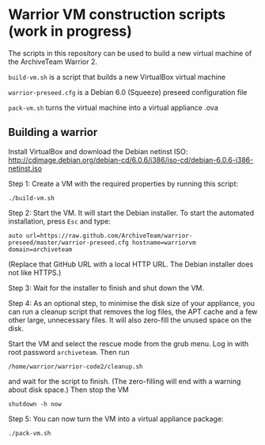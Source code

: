Warrior VM construction scripts (work in progress)
==================================================

The scripts in this repository can be used to build a new virtual machine of the ArchiveTeam Warrior 2.

<code>build-vm.sh</code> is a script that builds a new VirtualBox virtual machine

<code>warrior-preseed.cfg</code> is a Debian 6.0 (Squeeze) preseed configuration file

<code>pack-vm.sh</code> turns the virtual machine into a virtual appliance .ova


Building a warrior
------------------

Install VirtualBox and download the Debian netinst ISO: http://cdimage.debian.org/debian-cd/6.0.6/i386/iso-cd/debian-6.0.6-i386-netinst.iso

Step 1: Create a VM with the required properties by running this script:

    ./build-vm.sh

Step 2: Start the VM. It will start the Debian installer. To start the automated installation, press <code>Esc</code> and type:

    auto url=https://raw.github.com/ArchiveTeam/warrior-preseed/master/warrior-preseed.cfg hostname=warriorvm domain=archiveteam

(Replace that GitHub URL with a local HTTP URL. The Debian installer does not like HTTPS.)

Step 3: Wait for the installer to finish and shut down the VM.

Step 4: As an optional step, to minimise the disk size of your appliance, you can run a cleanup script that removes the log files, the APT cache and a few other large, unnecessary files. It will also zero-fill the unused space on the disk.

Start the VM and select the rescue mode from the grub menu. Log in with root password `archiveteam`. Then run

    /home/warrior/warrior-code2/cleanup.sh

and wait for the script to finish. (The zero-filling will end with a warning about disk space.) Then stop the VM

    shutdown -h now

Step 5: You can now turn the VM into a virtual appliance package:

    ./pack-vm.sh

